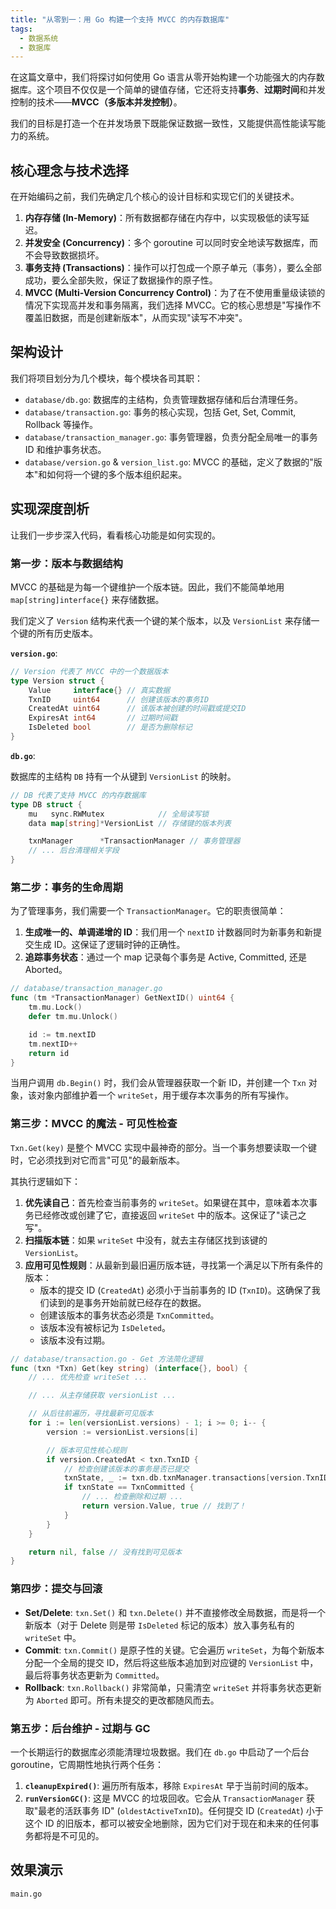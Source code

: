 ```yaml
---
title: "从零到一：用 Go 构建一个支持 MVCC 的内存数据库"
tags:
  - 数据系统
  - 数据库
---
```


在这篇文章中，我们将探讨如何使用 Go 语言从零开始构建一个功能强大的内存数据库。这个项目不仅仅是一个简单的键值存储，它还将支持**事务**、**过期时间**和并发控制的技术——**MVCC（多版本并发控制）**。

我们的目标是打造一个在并发场景下既能保证数据一致性，又能提供高性能读写能力的系统。

## 核心理念与技术选择

在开始编码之前，我们先确定几个核心的设计目标和实现它们的关键技术。

1.  **内存存储 (In-Memory)**：所有数据都存储在内存中，以实现极低的读写延迟。
2.  **并发安全 (Concurrency)**：多个 goroutine 可以同时安全地读写数据库，而不会导致数据损坏。
3.  **事务支持 (Transactions)**：操作可以打包成一个原子单元（事务），要么全部成功，要么全部失败，保证了数据操作的原子性。
4.  **MVCC (Multi-Version Concurrency Control)**：为了在不使用重量级读锁的情况下实现高并发和事务隔离，我们选择 MVCC。它的核心思想是"写操作不覆盖旧数据，而是创建新版本"，从而实现"读写不冲突"。

## 架构设计

我们将项目划分为几个模块，每个模块各司其职：

* `database/db.go`: 数据库的主结构，负责管理数据存储和后台清理任务。
* `database/transaction.go`: 事务的核心实现，包括 Get, Set, Commit, Rollback 等操作。
* `database/transaction_manager.go`: 事务管理器，负责分配全局唯一的事务 ID 和维护事务状态。
* `database/version.go` & `version_list.go`: MVCC 的基础，定义了数据的"版本"和如何将一个键的多个版本组织起来。

## 实现深度剖析

让我们一步步深入代码，看看核心功能是如何实现的。

### 第一步：版本与数据结构

MVCC 的基础是为每一个键维护一个版本链。因此，我们不能简单地用 `map[string]interface{}` 来存储数据。

我们定义了 `Version` 结构来代表一个键的某个版本，以及 `VersionList` 来存储一个键的所有历史版本。

**`version.go`**:
```go
// Version 代表了 MVCC 中的一个数据版本
type Version struct {
	Value     interface{} // 真实数据
	TxnID     uint64      // 创建该版本的事务ID
	CreatedAt uint64      // 该版本被创建的时间戳或提交ID
	ExpiresAt int64       // 过期时间戳
	IsDeleted bool        // 是否为删除标记
}
```

**`db.go`**:

数据库的主结构 `DB` 持有一个从键到 `VersionList` 的映射。

```go
// DB 代表了支持 MVCC 的内存数据库
type DB struct {
	mu   sync.RWMutex            // 全局读写锁
	data map[string]*VersionList // 存储键的版本列表

	txnManager      *TransactionManager // 事务管理器
	// ... 后台清理相关字段
}
```

### 第二步：事务的生命周期

为了管理事务，我们需要一个 `TransactionManager`。它的职责很简单：

1. **生成唯一的、单调递增的 ID**：我们用一个 `nextID` 计数器同时为新事务和新提交生成 ID。这保证了逻辑时钟的正确性。
2. **追踪事务状态**：通过一个 map 记录每个事务是 Active, Committed, 还是 Aborted。

```go
// database/transaction_manager.go
func (tm *TransactionManager) GetNextID() uint64 {
	tm.mu.Lock()
	defer tm.mu.Unlock()

	id := tm.nextID
	tm.nextID++
	return id
}
```

当用户调用 `db.Begin()` 时，我们会从管理器获取一个新 ID，并创建一个 `Txn` 对象，该对象内部维护着一个 `writeSet`，用于缓存本次事务的所有写操作。

### 第三步：MVCC 的魔法 - 可见性检查

`Txn.Get(key)` 是整个 MVCC 实现中最神奇的部分。当一个事务想要读取一个键时，它必须找到对它而言"可见"的最新版本。

其执行逻辑如下：

1. **优先读自己**：首先检查当前事务的 `writeSet`。如果键在其中，意味着本次事务已经修改或创建了它，直接返回 `writeSet` 中的版本。这保证了"读己之写"。
2. **扫描版本链**：如果 `writeSet` 中没有，就去主存储区找到该键的 `VersionList`。
3. **应用可见性规则**：从最新到最旧遍历版本链，寻找第一个满足以下所有条件的版本：
   - 版本的提交 ID (`CreatedAt`) 必须小于当前事务的 ID (`TxnID`)。这确保了我们读到的是事务开始前就已经存在的数据。
   - 创建该版本的事务状态必须是 `TxnCommitted`。
   - 该版本没有被标记为 `IsDeleted`。
   - 该版本没有过期。

```go
// database/transaction.go - Get 方法简化逻辑
func (txn *Txn) Get(key string) (interface{}, bool) {
	// ... 优先检查 writeSet ...

	// ... 从主存储获取 versionList ...

	// 从后往前遍历，寻找最新可见版本
	for i := len(versionList.versions) - 1; i >= 0; i-- {
		version := versionList.versions[i]

		// 版本可见性核心规则
		if version.CreatedAt < txn.TxnID {
			// 检查创建该版本的事务是否已提交
			txnState, _ := txn.db.txnManager.transactions[version.TxnID]
			if txnState == TxnCommitted {
				// ... 检查删除和过期 ...
				return version.Value, true // 找到了！
			}
		}
	}

	return nil, false // 没有找到可见版本
}
```

### 第四步：提交与回滚

- **Set/Delete**: `txn.Set()` 和 `txn.Delete()` 并不直接修改全局数据，而是将一个新版本（对于 Delete 则是带 `IsDeleted` 标记的版本）放入事务私有的 `writeSet` 中。
- **Commit**: `txn.Commit()` 是原子性的关键。它会遍历 `writeSet`，为每个新版本分配一个全局的提交 ID，然后将这些版本追加到对应键的 `VersionList` 中，最后将事务状态更新为 `Committed`。
- **Rollback**: `txn.Rollback()` 非常简单，只需清空 `writeSet` 并将事务状态更新为 `Aborted` 即可。所有未提交的更改都随风而去。

### 第五步：后台维护 - 过期与 GC

一个长期运行的数据库必须能清理垃圾数据。我们在 `db.go` 中启动了一个后台 goroutine，它周期性地执行两个任务：

1. **`cleanupExpired()`**: 遍历所有版本，移除 `ExpiresAt` 早于当前时间的版本。
2. **`runVersionGC()`**: 这是 MVCC 的垃圾回收。它会从 `TransactionManager` 获取"最老的活跃事务 ID" (`oldestActiveTxnID`)。任何提交 ID (`CreatedAt`) 小于这个 ID 的旧版本，都可以被安全地删除，因为它们对于现在和未来的任何事务都将是不可见的。

## 效果演示

`main.go`